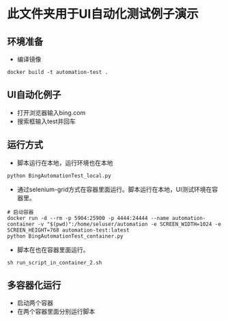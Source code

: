 # 此文件夹用于UI自动化测试例子演示
## 环境准备
- 编译镜像  
```docker
docker build -t automation-test .
```
## UI自动化例子
- 打开浏览器输入bing.com
- 搜索框输入test并回车

## 运行方式
- 脚本运行在本地，运行环境也在本地
```shell script
python BingAutomationTest_local.py
```
- 通过selenium-grid方式在容器里面运行。脚本运行在本地，UI测试环境在容器里。
```shell script
# 启动容器
docker run -d --rm -p 5904:25900 -p 4444:24444 --name automation-container -v "$(pwd)":/home/seluser/automation -e SCREEN_WIDTH=1024 -e SCREEN_HEIGHT=768 automation-test:latest
python BingAutomationTest_container.py
```

- 脚本在也在容器里面运行。
```shell script
sh run_script_in_container_2.sh
```

## 多容器化运行
- 启动两个容器
- 在两个容器里面分别运行脚本

